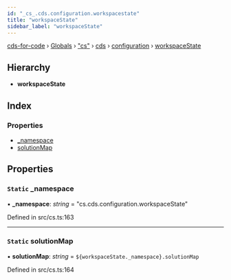 ```yaml
---
id: "_cs_.cds.configuration.workspacestate"
title: "workspaceState"
sidebar_label: "workspaceState"
---
```


[cds-for-code](../index.md) › [Globals](../globals.md) › ["cs"](../modules/_cs_.md) › [cds](../modules/_cs_.cds.md) › [configuration](../modules/_cs_.cds.configuration.md) › [workspaceState](_cs_.cds.configuration.workspacestate.md)

## Hierarchy

* **workspaceState**

## Index

### Properties

* [_namespace](_cs_.cds.configuration.workspacestate.md#static-_namespace)
* [solutionMap](_cs_.cds.configuration.workspacestate.md#static-solutionmap)

## Properties

### `Static` _namespace

▪ **_namespace**: *string* = "cs.cds.configuration.workspaceState"

Defined in src/cs.ts:163

___

### `Static` solutionMap

▪ **solutionMap**: *string* = `${workspaceState._namespace}.solutionMap`

Defined in src/cs.ts:164
